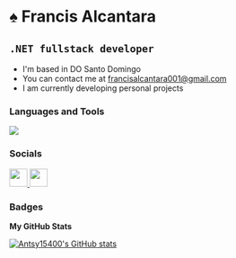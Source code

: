 :spades: Francis Alcantara
==================================

**`.NET fullstack developer`**
----------------------

*   I'm based in DO Santo Domingo
*   You can contact me at [francisalcantara001@gmail.com](mailto:francisalcantara001@gmail.com)
*   I am currently developing personal projects

### Languages and Tools

<p align="left">
  <a href="https://skillicons.dev">
    <img src="https://skillicons.dev/icons?i=cs,ts,js,html,css,dotnet,git,docker," />
  </a>
</p>  
                    
### Socials
  
<div align="left">
    <a href="https://www.github.com/Antsy15400" target="_blank" rel="noreferrer">
        <img src="https://cdn.jsdelivr.net/gh/devicons/devicon/icons/github/github-original.svg" width="32" height="32" />  
    </a> 
    <a href="https://www.linkedin.com/in/francis-alcantara-674356213" target="_blank" rel="noreferrer">
        <img src="https://raw.githubusercontent.com/danielcranney/readme-generator/main/public/icons/socials/linkedin.svg" width="32" height="32" />
    </a>
</div>

### Badges

<b>My GitHub Stats</b>

<a href="http://www.github.com/Antsy15400"><img src="https://github-readme-stats.vercel.app/api?username=Antsy15400&show_icons=true&theme=dark" alt="Antsy15400's GitHub stats" /></a>
